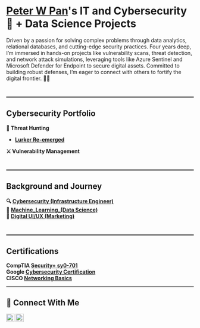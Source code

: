 # <a href="https://www.linkedin.com/in/peter-w-pan-49a961200/">Peter W Pan</a>'s IT and Cybersecurity 🔐 + Data Science Projects 

Driven by a passion for solving complex problems through data analytics, relational databases, and cutting-edge security practices. Four years deep, I’m immersed in hands-on projects like vulnerability scans, threat detection, and network attack simulations, leveraging tools like Azure Sentinel and Microsoft Defender for Endpoint to secure digital assets. Committed to building robust defenses, I’m eager to connect with others to fortify the digital frontier. 🕵️‍♂️

<hr style="height: 4px; background-color: grey; border: none; margin-top: 40px;">

## Cybersecurity Portfolio  

**🎯 Threat Hunting**  
* **[Lurker Re-emerged](https://github.com/Panbear1983/Cybersecurity_Projects/blob/main/Threat_Hunting_Projects/(CTF)%20Lurker.md)**  

**⚔️ Vulnerability Management**  

<hr style="height: 4px; background-color: grey; border: none; margin-top: 40px;">

## Background and Journey  
**🔍︎ [Cybersecurity (Infrastructure Engineer)](https://github.com/Panbear1983/Cybersecurity_Projects)** <br>
**🧠 [Machine_Learning_(Data Science)](https://github.com/Panbear1983/Machine_Learning_Projects)** <br>
**🎨 [Digital UI/UX (Marketing)](https://www.peterwpan.com)**

<hr style="height: 4px; background-color: grey; border: none; margin-top: 40px;">

## Certifications  
**CompTIA [Security+ sy0-701](https://www.credly.com/earner/earned/badge/af63ab88-bb91-47c8-b390-0bbba3817702)** <br>
**Google [Cybersecurity Certification](https://www.coursera.org/account/accomplishments/specialization/1MHZD401CMYA)** <br>
**CISCO [Networking Basics](https://www.credly.com/badges/b328db9e-cc05-4e6f-a7eb-d8e5bd927552)**


<hr/>

## 🤳 Connect With Me

[<img align="left" alt="Peter W Pan | LinkedIn" width="22px" src="https://cdn.jsdelivr.net/npm/simple-icons@v3/icons/linkedin.svg" />][linkedin]
[<img align="left" alt="Peter W Pan | Portfolio" width="22px" src="https://unpkg.com/feather-icons/dist/icons/feather.svg" />][portfolio]  


[linkedin]: https://www.linkedin.com/in/peter-w-pan-49a961200/
[portfolio]: https://www.peterwpan.com  


